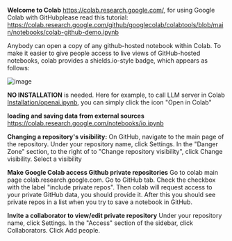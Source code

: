 **Welcome to Colab**   https://colab.research.google.com/, for using Google Colab with GitHubplease read this tutorial:  https://colab.research.google.com/github/googlecolab/colabtools/blob/main/notebooks/colab-github-demo.ipynb

Anybody can open a copy of any github-hosted notebook within Colab. To make it easier to give people access to live views of GitHub-hosted notebooks, colab provides a shields.io-style badge, which appears as follows:

![image](https://github.com/user-attachments/assets/56ffd255-b097-4fd7-a10d-766110b83159)



**NO INSTALLATION** is needed. Here for example, to call LLM server in Colab [Installation/openai.ipynb](https://github.com/DynamicLLM/LLM2024/blob/main/Installation/openai.ipynb), you can simply click the icon "Open in Colab"

**loading and saving data from external sources** https://colab.research.google.com/notebooks/io.ipynb

**Changing a repository's visibility:** On GitHub, navigate to the main page of the repository. Under your repository name, click Settings. In the "Danger Zone" section, to the right of to "Change repository visibility", click Change visibility. Select a visibility

**Make Google Colab access Github private repositories**   Go to colab main page colab.research.google.com.
Go to GitHub tab.  Check the checkbox with the label "include private repos".
Then colab will request access to your private GitHub data, you should provide it.
After this you should see private repos in a list when you try to save a notebook in GitHub.

**Invite a collaborator to view/edit private repository**  Under your repository name, click  Settings. In the "Access" section of the sidebar, click  Collaborators.  Click Add people.



